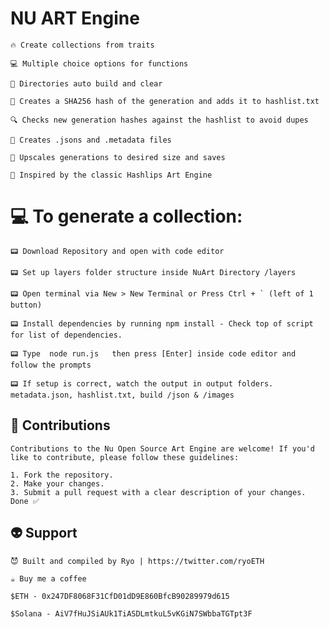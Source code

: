 #  NU ART Engine

                                                                            
```
🔥 Create collections from traits

💻 Multiple choice options for functions

🔨 Directories auto build and clear

🔐 Creates a SHA256 hash of the generation and adds it to hashlist.txt

🔍 Checks new generation hashes against the hashlist to avoid dupes

📝 Creates .jsons and .metadata files

💾 Upscales generations to desired size and saves

🚀 Inspired by the classic Hashlips Art Engine
```
                                         
# 💻 To generate a collection:
```
📟 Download Repository and open with code editor

📟 Set up layers folder structure inside NuArt Directory /layers

📟 Open terminal via New > New Terminal or Press Ctrl + ` (left of 1 button)

📟 Install dependencies by running npm install - Check top of script for list of dependencies.

📟 Type  node run.js   then press [Enter] inside code editor and follow the prompts

📟 If setup is correct, watch the output in output folders. metadata.json, hashlist.txt, build /json & /images
```

## 🤝 Contributions

```
Contributions to the Nu Open Source Art Engine are welcome! If you'd like to contribute, please follow these guidelines:

1. Fork the repository.
2. Make your changes.
3. Submit a pull request with a clear description of your changes.
Done ✅
```


## 👽 Support

```
😈 Built and compiled by Ryo | https://twitter.com/ryoETH

☕️ Buy me a coffee 

$ETH - 0x247DF8068F31CfD01dD9E860BfcB90289979d615

$Solana - AiV7fHuJSiAUk1TiASDLmtkuL5vKGiN7SWbbaTGTpt3F
```
